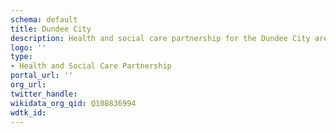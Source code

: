 ```yaml
---
schema: default
title: Dundee City
description: Health and social care partnership for the Dundee City area
logo: ''
type:
- Health and Social Care Partnership
portal_url: ''
org_url: 
twitter_handle: 
wikidata_org_qid: Q108836994
wdtk_id: 
---
```

